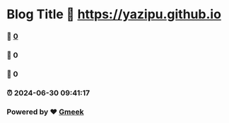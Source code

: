# Blog Title :link: https://yazipu.github.io 
### :page_facing_up: [0](https://yazipu.github.io/tag.html) 
### :speech_balloon: 0 
### :hibiscus: 0 
### :alarm_clock: 2024-06-30 09:41:17 
### Powered by :heart: [Gmeek](https://github.com/Meekdai/Gmeek)

